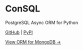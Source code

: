 # ConSQL
PostgreSQL Async ORM for Python

[GitHub](https://github.com/kosyachniy/consql)
 | [PyPI](https://pypi.org/project/consql/)

[View ORM for MongoDB →](https://pypi.org/project/consys/)

